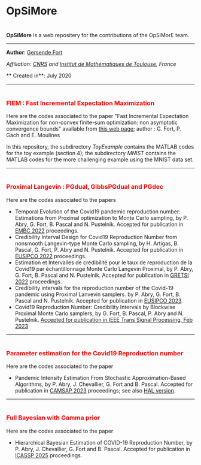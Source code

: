 <!-- Required extensions: mathjax, headerid(level=3)-->

# OpSiMore
#
**OpSiMore** is a web repositery for the contributions of the OpSiMorE team.
- ---

**Author**: [Gersende Fort](<https://perso.math.univ-toulouse.fr/gfort/>)

*Affiliation: [CNRS](<http://www.cnrs.fr/en>) and [Institut de Mathématiques de Toulouse](<https://www.math.univ-toulouse.fr/>), France*

** Created in**: July 2020

- ---

# <h3 style="color:#ff0000">FIEM : Fast Incremental Expectation Maximization</h3>


Here are the codes associated to the paper "Fast Incremental Expectation Maximization for non-convex finite-sum optimization: non asymptotic convergence bounds" available from  [this web page](<https://hal.science/hal-02617725v2>); author : G. Fort, P. Gach and E. Moulines

In this repository, the subdirectory *ToyExample* contains the MATLAB codes for the toy example (section 4); the subdirectory *MNIST* contains the MATLAB codes for the more challenging example using the MNIST data set.

- ---

# <h3 style="color:#ff0000">Proximal Langevin : PGdual, GibbsPGdual and PGdec</h3>

Here are the codes associated to the papers 
  - Temporal Evolution of the Covid19 pandemic reproduction number: Estimations from Proximal optimization to Monte Carlo sampling, by P. Abry, G. Fort, B. Pascal and N. Pustelnik. Accepted for publication in  [EMBC 2022](<https://hal.science/hal-03565440>) proceedings.
  -  Credibility Interval Design for Covid19 Reproduction Number from nonsmooth Langevin-type Monte Carlo sampling, by H. Artigas, B. Pascal, G. Fort, P. Abry and N. Pustelnik. Accepted for publication in [EUSIPCO 2022](<https://hal.science/hal-03371837>) proceedings.
  -  Estimation et Intervalles de crédibilité pour le taux de reproduction de la Covid19 par échantillonnage Monte Carlo Langevin Proximal, by P. Abry, G. Fort, B. Pascal and N. Pustelnik. Accepted for publication in [GRETSI 2022](<https://hal.science/hal-03611891>) proceedings.
  - Credibility intervals for the reproduction number of the Covid-19 pandemic using Proximal Lanvevin samplers. by P. Abry, G. Fort, B. Pascal and N. Pustelnik. Accepted for publication in [EUSIPCO 2023](<https://hal.science/hal-03902144/>).
  - Covid19 Reproduction Number: Credibility Intervals by Blockwise Proximal Monte Carlo samplers, by G. Fort, B. Pascal, P. Abry and N. Pustelnik. [Accepted for publication in IEEE Trans Signal Processing, Feb 2023](<https://hal.science/hal-03611079>)
  
  - ---

# <h3 style="color:#ff0000"> Parameter estimation for the Covid19 Reproduction number</h3>
Here are the codes associated to the paper
  - Pandemic Intensity Estimation From Stochastic Approximation-Based Algorithms, by P. Abry, J. Chevallier, G. Fort and B. Pascal. Accepted for publication in [CAMSAP 2023](<https://ieeexplore.ieee.org/document/10403431>) proceedings; see also [HAL version](<https://hal.science/hal-04174245v2>).
  
  - ---

# <h3 style="color:#ff0000">Full Bayesian with Gamma prior</h3>
Here are the codes associated to the paper 
  - Hierarchical Bayesian Estimation of COVID-19 Reproduction Number, by P. Abry, J. Chevallier, G. Fort and B. Pascal.
Accepted for publication in [ICASSP 2025](<https://hal.science/hal-04695138>) proceedings.
